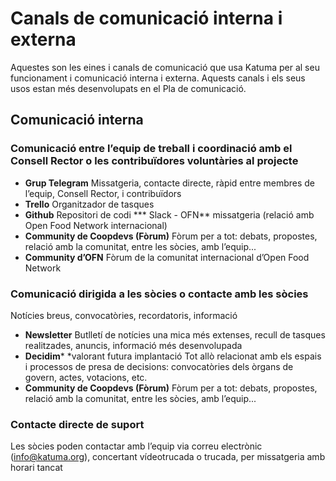  # Canals de comunicació interna i externa

Aquestes son les eines i canals de comunicació que usa Katuma per al seu funcionament i comunicació interna i externa. Aquests canals i els seus usos estan més desenvolupats en el Pla de comunicació.


## Comunicació interna
### Comunicació entre l’equip de treball i coordinació amb el Consell Rector o les contribuïdores voluntàries al projecte
* **Grup Telegram**
Missatgeria, contacte directe, ràpid entre membres de l’equip, Consell Rector, i contribuïdors
* **Trello**
Organitzador de tasques
* **Github**
Repositori de codi
*** Slack - OFN**
missatgeria (relació amb Open Food Network  internacional)
* **Community de Coopdevs (Fòrum)**
Fòrum per a tot: debats, propostes, relació amb la comunitat, entre les sòcies, amb l’equip...
* **Community d’OFN**
Fòrum de la comunitat internacional d’Open Food Network

### Comunicació dirigida a les sòcies o contacte amb les sòcies

Notícies breus, convocatòries, recordatoris, informació
* **Newsletter**
Butlletí de notícies una mica més extenses, recull de tasques realitzades, anuncis, informació més desenvolupada
* **Decidim***
*valorant futura implantació
Tot allò relacionat amb els espais i processos de presa de decisions: convocatòries dels òrgans de govern, actes, votacions, etc.
* **Community de Coopdevs (Fòrum)**
Fòrum per a tot: debats, propostes, relació amb la comunitat, entre les sòcies, amb l’equip...

### Contacte directe de suport
Les sòcies poden contactar amb l’equip via correu electrònic (info@katuma.org), concertant vídeotrucada o trucada, per missatgeria amb horari tancat

